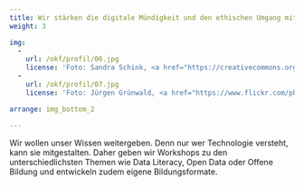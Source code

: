 ```yaml
---
title: Wir stärken die digitale Mündigkeit und den ethischen Umgang mit Technologie
weight: 3

img:
  -
    url: /okf/profil/06.jpg
    license: 'Foto: Sandra Schink, <a href="https://creativecommons.org/licenses/by/4.0/">CC BY 4.0</a> Jugend hackt'
  -
    url: /okf/profil/07.jpg
    license: 'Foto: Jürgen Grünwald, <a href="https://www.flickr.com/photos/okfde/38991698625/in/album-72157662998831677/">Jugend hackt in Österreich 2017</a>, <a href="https://creativecommons.org/licenses/by/4.0/">CC BY 4.0</a>'

arrange: img_bottom_2

---
```


Wir wollen unser Wissen weitergeben. Denn nur wer Technologie versteht, kann sie mitgestalten. Daher geben wir Workshops zu den unterschiedlichsten Themen wie Data Literacy, Open Data oder Offene Bildung und entwickeln zudem eigene Bildungsformate.
